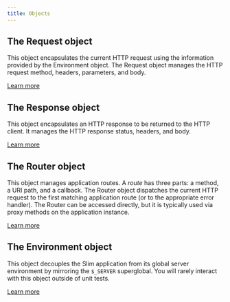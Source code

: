 ```yaml
---
title: Objects
---
```


## The Request object

This object encapsulates the current HTTP request using the information provided by the Environment object. The Request object manages the HTTP request method, headers, parameters, and body.

[Learn more](/docs/objects/request.html)

## The Response object

This object encapsulates an HTTP response to be returned to the HTTP client. It manages the HTTP response status, headers, and body.

[Learn more](/docs/objects/response.html)

## The Router object

This object manages application routes. A _route_ has three parts: a method, a URI path, and a callback. The Router object dispatches the current HTTP request to the first matching application route (or to the appropriate error handler). The Router can be accessed directly, but it is typically used via proxy methods on the application instance.

[Learn more](/docs/objects/router.html)

## The Environment object

This object decouples the Slim application from its global server environment by mirroring the `$_SERVER` superglobal. You will rarely interact with this object outside of unit tests.

[Learn more](/docs/objects/environment.html)
